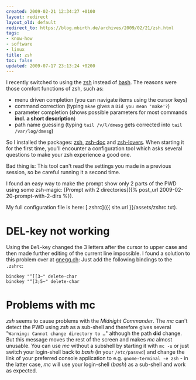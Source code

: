 ```yaml
---
created: 2009-02-21 12:34:27 +0100
layout: redirect
layout_old: default
redirect_to: https://blog.mbirth.de/archives/2009/02/21/zsh.html
tags:
- know-how
- software
- linux
title: zsh
toc: false
updated: 2009-07-17 23:13:24 +0200
---
```


I recently switched to using the [zsh](http://zsh.sf.net/) instead of [bash](http://www.gnu.org/software/bash/).
The reasons were those comfort functions of zsh, such as:

* menu driven completion (you can navigate items using the cursor keys)
* command correction (typing `mkae` gives a `Did you mean 'make'?`)
* parameter completion (shows possible parameters for most commands **incl. a short description**)
* path name guessing (typing `tail /v/l/dmesg` gets corrected into `tail /var/log/dmesg`)

So I installed the packages: [zsh](apt://zsh), [zsh-doc](apt://zsh-doc) and [zsh-lovers](apt://zsh-lovers). When
starting it for the first time, you'll encounter a configuration tool which asks several questions to make your zsh
experience a good one.

Bad thing is: This tool can't read the settings you made in a previous session, so be careful running it a second time.

I found an easy way to make the prompt show only 2 parts of the PWD using some zsh-magic: [Prompt with 2 directories]({% post_url 2009-02-20-prompt-with-2-dirs %}).

My full configuration file is here: [.zshrc]({{ site.url }}/assets/zshrc.txt).


DEL-key not working
===================

Using the <kbd>Del</kbd>-key changed the 3 letters after the cursor to upper case and then made further editing of the
current line impossible. I found a solution to this problem over at [gnegg.ch](http://www.gnegg.ch/2004/10/delete-key-in-zsh/):
Just add the following bindings to the `.zshrc`:

    bindkey "^[[3~" delete-char
    bindkey "^[3;5~" delete-char


Problems with mc
================

*zsh* seems to cause problems with the *Midnight Commander*. The *mc* can't detect the PWD using *zsh* as a sub-shell
and therefore gives several "`Warning: Cannot change directory to …`" although the path **did** change. But this
message moves the rest of the screen and makes *mc* almost unusable. You can use *mc* without a subshell by starting it
with `mc -u` or just switch your login-shell back to *bash* (in your `/etc/passwd`) and change the link of your
preferred console application to e.g. `gnome-terminal -e zsh` - in the latter case, *mc* will use your login-shell
(*bash*) as a sub-shell and work as expected.